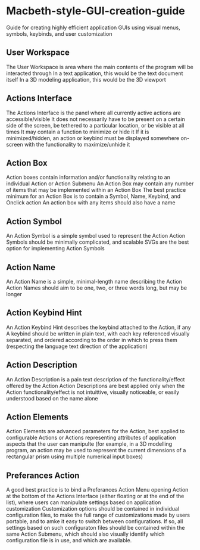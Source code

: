 # Macbeth-style-GUI-creation-guide
Guide for creating highly efficient application GUIs using visual menus, symbols, keybinds, and user customization
## User Workspace
The User Workspace is area where the main contents of the program will be interacted through
In a text application, this would be the text document itself
In a 3D modeling application, this would be the 3D viewport
## Actions Interface
The Actions Interface is the panel where all currently active actions are accessible/visible
It does not necessarily have to be present on a certain side of the screen, be tethered to a particular location, or be visible at all times
It may contain a function to minimize or hide it
If it is minimized/hidden, an action or keybind must be displayed somewhere on-screen with the functionality to maximize/unhide it
## Action Box
Action boxes contain information and/or functionality relating to an individual Action or Action Submenu
An Action Box may contain any number of items that may be implemented within an Action Box
The best practice minimum for an Action Box is to contain a Symbol, Name, Keybind, and Onclick action
An action box with any items should also have a name
## Action Symbol
An Action Symbol is a simple symbol used to represent the Action
Action Symbols should be minimally complicated, and scalable
SVGs are the best option for implementing Action Symbols
## Action Name
An Action Name is a simple, minimal-length name describing the Action
Action Names should aim to be one, two, or three words long, but may be longer
## Action Keybind Hint
An Action Keybind Hint describes the keybind attached to the Action, if any
A keybind should be written in plain text, with each key referenced visually separated, and ordered according to the order in which to press them (respecting the language text direction of the application)
## Action Description
An Action Description is a pain text description of the functionality/effect offered by the Action
Action Descriptions are best applied only when the Action functionality/effect is not intuittive, visually noticeable, or easily understood based on the name alone
## Action Elements
Action Elements are advanced parameters for the Action, best applied to configurable Actions or Actions representing attributes of application aspects that the user can manipulte (for example, in a 3D modelling program, an action may be used to represent the current dimensions of a rectangular prism using multiple numerical input boxes)
## Preferances Action
A good best practice is to bind a Preferances Action Menu opening Action at the bottom of the Actions Interface (either floating or at the end of the list), where users can manipulate settings based on application customization
Customization options should be contained in individual configuration files, to make the full range of customizations made by users portable, and to amke it easy to switch between configurations. If so, all settings based on such configuraton files should be contained within the same Action Submenu, which should also visually identify which configuration file is in use, and which are available.
